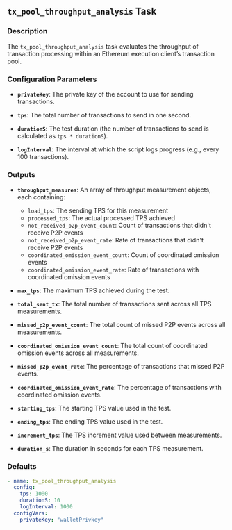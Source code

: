 ## `tx_pool_throughput_analysis` Task

### Description

The `tx_pool_throughput_analysis` task evaluates the throughput of transaction processing within an Ethereum execution client’s transaction pool.

### Configuration Parameters

- **`privateKey`**:
  The private key of the account to use for sending transactions.

- **`tps`**:
  The total number of transactions to send in one second.

- **`durationS`**:
  The test duration (the number of transactions to send is calculated as `tps * durationS`).

- **`logInterval`**:
  The interval at which the script logs progress (e.g., every 100 transactions).

### Outputs

- **`throughput_measures`**:
  An array of throughput measurement objects, each containing:
  - `load_tps`: The sending TPS for this measurement
  - `processed_tps`: The actual processed TPS achieved
  - `not_received_p2p_event_count`: Count of transactions that didn't receive P2P events
  - `not_received_p2p_event_rate`: Rate of transactions that didn't receive P2P events
  - `coordinated_omission_event_count`: Count of coordinated omission events
  - `coordinated_omission_event_rate`: Rate of transactions with coordinated omission events

- **`max_tps`**:
  The maximum TPS achieved during the test.

- **`total_sent_tx`**:
  The total number of transactions sent across all TPS measurements.

- **`missed_p2p_event_count`**:
  The total count of missed P2P events across all measurements.

- **`coordinated_omission_event_count`**:
  The total count of coordinated omission events across all measurements.

- **`missed_p2p_event_rate`**:
  The percentage of transactions that missed P2P events.

- **`coordinated_omission_event_rate`**:
  The percentage of transactions with coordinated omission events.

- **`starting_tps`**:
  The starting TPS value used in the test.

- **`ending_tps`**:
  The ending TPS value used in the test.

- **`increment_tps`**:
  The TPS increment value used between measurements.

- **`duration_s`**:
  The duration in seconds for each TPS measurement.

### Defaults

```yaml
- name: tx_pool_throughput_analysis
  config:
    tps: 1000
    durationS: 10  
    logInterval: 1000
  configVars:
    privateKey: "walletPrivkey"
```
